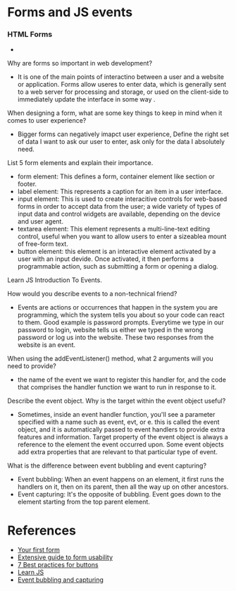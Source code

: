 # Forms and JS events

### HTML Forms

- 

Why are forms so important in web development?
- It is one of the main points of interactino between a user and a website or application. Forms allow useres to enter data, which is generally sent to a web server for processing and storage, or used on the client-side to immediately update the interface in some way .

When designing a form, what are some key things to keep in mind when it comes to user experience?
- Bigger forms can negatively imapct user experience, Define the right set of data I want to ask our user to enter, ask only for the data I absolutely need.

List 5 form elements and explain their importance.
- form element: This defines a form, container element like section or footer.
- label element: This represents a caption for an item in a user interface.
- input element: This is used to create interacitive controls for web-based forms in order to accept data from the user; a wide variety of types of input data and control widgets are available, depending on the device and user agent.
- textarea element: This element represents a multi-line-text editing control, useful when you want to allow users to enter a sizeablea mount of free-form text. 
- button element: this element is an interactive element activated by a user with an input devide. Once activated, it then performs a programmable action, such as submitting a form or opening a dialog.

Learn JS
Introduction To Events.

How would you describe events to a non-technical friend?
- Events are actions or occurrences that happen in the system you are programming, which the system tells you about so your code can react to them. Good example is password prompts. Everytime we type in our password to login, website tells us either we typed in the wrong password or log us into the website. These two responses from the website is an event. 

When using the addEventListener() method, what 2 arguments will you need to provide?
- the name of the event we want to register this handler for, and the code that comprises the handler function we want to run in response to it.

Describe the event object. Why is the target within the event object useful?
- Sometimes, inside an event handler function, you'll see a parameter specified with a name such as event, evt, or e. this is called the event object, and it is automatically passed to event handlers to provide extra features and information. Target property of the event object is always a reference to the element the event occurred upon. Some event objects add extra properties that are relevant to that particular type of event.

What is the difference between event bubbling and event capturing?
- Event bubbling: When an event happens on an element, it first runs the handlers on it, then on its parent, then all the way up on other ancestors.
- Event capturing: It's the opposite of bubbling. Event goes down to the element starting from the top parent element.

# References
- [Your first form](https://developer.mozilla.org/en-US/docs/Learn/Forms/Your_first_form)
- [Extensive guide to form usability](https://www.smashingmagazine.com/2011/11/extensive-guide-web-form-usability/)
- [7 Best practices for buttons](https://www.uxmatters.com/mt/archives/2012/05/7-basic-best-practices-for-buttons.php)
- [Learn JS](https://developer.mozilla.org/en-US/docs/Learn/JavaScript/Building_blocks/Events#using_addeventlistener)
- [Event bubbling and capturing](https://javascript.info/bubbling-and-capturing)
